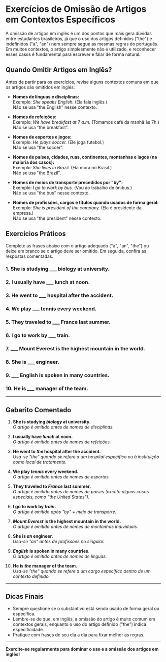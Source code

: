 
# Exercícios de Omissão de Artigos em Contextos Específicos

A omissão de artigos em inglês é um dos pontos que mais gera dúvidas entre estudantes brasileiros, já que o uso dos artigos definidos ("the") e indefinidos ("a", "an") nem sempre segue as mesmas regras do português. Em muitos contextos, o artigo simplesmente não é utilizado, e reconhecer esses casos é fundamental para escrever e falar de forma natural.

## Quando Omitir Artigos em Inglês?

Antes de partir para os exercícios, revise alguns contextos comuns em que os artigos são omitidos em inglês:

- **Nomes de línguas e disciplinas:**  
  Exemplo: *She speaks English.* (Ela fala inglês.)  
  Não se usa "the English" nesse contexto.

- **Nomes de refeições:**  
  Exemplo: *We have breakfast at 7 a.m.* (Tomamos café da manhã às 7h.)  
  Não se usa "the breakfast".

- **Nomes de esportes e jogos:**  
  Exemplo: *He plays soccer.* (Ele joga futebol.)  
  Não se usa "the soccer".

- **Nomes de países, cidades, ruas, continentes, montanhas e lagos (na maioria dos casos):**  
  Exemplo: *She lives in Brazil.* (Ela mora no Brasil.)  
  Não se usa "the Brazil".

- **Nomes de meios de transporte precedidos por "by":**  
  Exemplo: *I go to work by bus.* (Vou ao trabalho de ônibus.)  
  Não se usa "the bus" nesse contexto.

- **Nomes de profissões, cargos e títulos quando usados de forma geral:**  
  Exemplo: *She is president of the company.* (Ela é presidente da empresa.)  
  Não se usa "the president" nesse contexto.

## Exercícios Práticos

Complete as frases abaixo com o artigo adequado ("a", "an", "the") ou deixe em branco se o artigo deve ser omitido. Em seguida, confira as respostas comentadas.

### 1. She is studying ___ biology at university.
### 2. I usually have ___ lunch at noon.
### 3. He went to ___ hospital after the accident.
### 4. We play ___ tennis every weekend.
### 5. They traveled to ___ France last summer.
### 6. I go to work by ___ train.
### 7. ___ Mount Everest is the highest mountain in the world.
### 8. She is ___ engineer.
### 9. ___ English is spoken in many countries.
### 10. He is ___ manager of the team.

---

## Gabarito Comentado

1. **She is studying _biology_ at university.**  
   *O artigo é omitido antes de nomes de disciplinas.*

2. **I usually have _lunch_ at noon.**  
   *O artigo é omitido antes de nomes de refeições.*

3. **He went to _the_ hospital after the accident.**  
   *Usa-se "the" quando se refere a um hospital específico ou à instituição como local de tratamento.*

4. **We play _tennis_ every weekend.**  
   *O artigo é omitido antes de nomes de esportes.*

5. **They traveled to _France_ last summer.**  
   *O artigo é omitido antes de nomes de países (exceto alguns casos especiais, como "the United States").*

6. **I go to work by _train_.**  
   *O artigo é omitido após "by" + meio de transporte.*

7. **_Mount Everest_ is the highest mountain in the world.**  
   *O artigo é omitido antes de nomes de montanhas individuais.*

8. **She is _an_ engineer.**  
   *Usa-se "an" antes de profissões no singular.*

9. **_English_ is spoken in many countries.**  
   *O artigo é omitido antes de nomes de línguas.*

10. **He is _the_ manager of the team.**  
    *Usa-se "the" quando se refere a um cargo específico dentro de um contexto definido.*

---

## Dicas Finais

- Sempre questione se o substantivo está sendo usado de forma geral ou específica.
- Lembre-se de que, em inglês, a omissão do artigo é muito comum em contextos gerais, enquanto o uso do artigo definido ("the") indica especificidade.
- Pratique com frases do seu dia a dia para fixar melhor as regras.

---

**Exercite-se regularmente para dominar o uso e a omissão dos artigos em inglês!**
```
